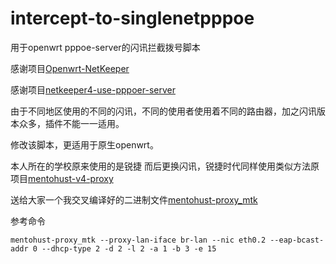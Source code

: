 # intercept-to-singlenetpppoe
用于openwrt pppoe-server的闪讯拦截拨号脚本

感谢项目[Openwrt-NetKeeper](https://github.com/miao1007/Openwrt-NetKeeper)

感谢项目[netkeeper4-use-pppoer-server](https://github.com/miao1007/Openwrt-NetKeeper/tree/master/netkeeper4-use-pppoer-server)

由于不同地区使用的不同的闪讯，不同的使用者使用着不同的路由器，加之闪讯版本众多，插件不能一一适用。

修改该脚本，更适用于原生openwrt。

本人所在的学校原来使用的是锐捷 而后更换闪讯，锐捷时代同样使用类似方法原项目[mentohust-v4-proxy](https://github.com/updateing/mentohust-v4-proxy)

送给大家一个我交叉编译好的二进制文件[mentohust-proxy_mtk](https://github.com/F-Light/intercept-to-singlenetpppoe/blob/master/mentohust-proxy_mtk)

参考命令
```
mentohust-proxy_mtk --proxy-lan-iface br-lan --nic eth0.2 --eap-bcast-addr 0 --dhcp-type 2 -d 2 -l 2 -a 1 -b 3 -e 15
```
